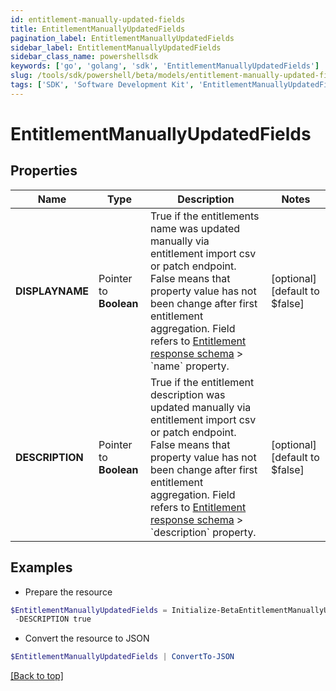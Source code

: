 ```yaml
---
id: entitlement-manually-updated-fields
title: EntitlementManuallyUpdatedFields
pagination_label: EntitlementManuallyUpdatedFields
sidebar_label: EntitlementManuallyUpdatedFields
sidebar_class_name: powershellsdk
keywords: ['go', 'golang', 'sdk', 'EntitlementManuallyUpdatedFields'] 
slug: /tools/sdk/powershell/beta/models/entitlement-manually-updated-fields
tags: ['SDK', 'Software Development Kit', 'EntitlementManuallyUpdatedFields']
---
```



# EntitlementManuallyUpdatedFields

## Properties

Name | Type | Description | Notes
------------ | ------------- | ------------- | -------------
**DISPLAYNAME** |  Pointer to **Boolean** | True if the entitlements name was updated manually via entitlement import csv or patch endpoint.  False means that property value has not been change after first entitlement aggregation. Field refers to [Entitlement response schema](https://developer.sailpoint.com/idn/api/beta/get-entitlement) &gt; &#x60;name&#x60; property. | [optional] [default to $false]
**DESCRIPTION** |  Pointer to **Boolean** | True if the entitlement description was updated manually via entitlement import csv or patch endpoint.  False means that property value has not been change after first entitlement aggregation. Field refers to [Entitlement response schema](https://developer.sailpoint.com/idn/api/beta/get-entitlement) &gt; &#x60;description&#x60; property. | [optional] [default to $false]

## Examples

- Prepare the resource
```powershell
$EntitlementManuallyUpdatedFields = Initialize-BetaEntitlementManuallyUpdatedFields  -DISPLAYNAME true `
 -DESCRIPTION true
```

- Convert the resource to JSON
```powershell
$EntitlementManuallyUpdatedFields | ConvertTo-JSON
```


[[Back to top]](#) 

